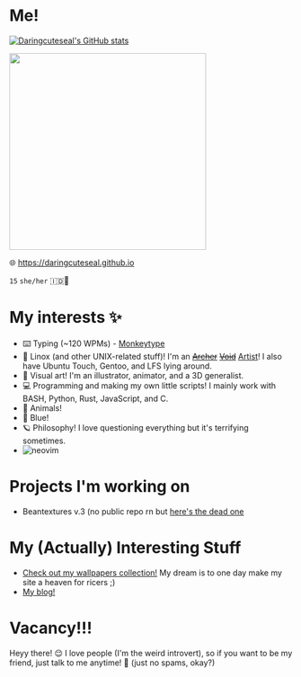 # Me!
  
[![Daringcuteseal's GitHub stats](https://github-readme-stats.vercel.app/api?username=daringcuteseal&show_icons=true&theme=react)](https://github.com/anuraghazra/github-readme-stats)

<div>
  <img src="https://github.com/DaringCuteSeal/DaringCuteSeal/assets/95740760/a3152561-ffd0-4eff-b3e9-88bbbf6647c6" height=350px>
  
  </div>

🌐 https://daringcuteseal.github.io




`15` `she/her` 🇮🇩🦭

# My interests ✨

- ⌨️ Typing (~120 WPMs) - [Monkeytype](https://monkeytype.com/profile/Darkowl)
- 🐧 Linox (and other UNIX-related stuff)! I'm an <s>[Archer](https://archlinux.org)</s> <s>[Void](https://voidlinux.org)</s> [Artist](https://artixlinux.org)! I also have Ubuntu Touch, Gentoo, and LFS lying around.
- 🎨 Visual art! I'm an illustrator, animator, and a 3D generalist.
- 💻 Programming and making my own little scripts! I mainly work with BASH, Python, Rust, JavaScript, and C.
- 🐾 Animals!
- 💙 Blue!
- 🪐 Philosophy! I love questioning everything but it's terrifying sometimes.
- ![neovim](https://github.com/DaringCuteSeal/DaringCuteSeal/assets/95740760/02cb5881-c1b2-41c0-acb0-943780e620f5)

# Projects I'm working on
- Beantextures v.3 (no public repo rn but [here's the dead one](https://github.com/BeanwareHQ/beantextures)

# My (Actually) Interesting Stuff
- [Check out my wallpapers collection!](https://wallpapers.daringcuteseal.xyz) My dream is to one day make my site a heaven for ricers ;)
- [My blog!](https://daringcuteseal.github.io/blog)

# Vacancy!!!
Heyy there! 😌 I love people (I'm the weird introvert), so if you want to be my friend, just talk to me anytime! 💙 (just no spams, okay?)
